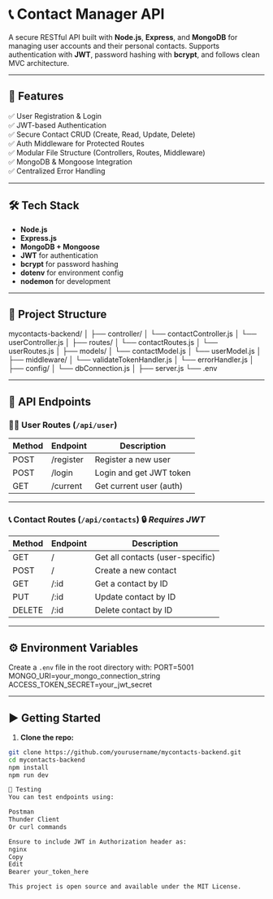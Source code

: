 # 📞 Contact Manager API

A secure RESTful API built with **Node.js**, **Express**, and **MongoDB** for managing user accounts and their personal contacts. Supports authentication with **JWT**, password hashing with **bcrypt**, and follows clean MVC architecture.

---

## 🌟 Features

✅ User Registration & Login  
✅ JWT-based Authentication  
✅ Secure Contact CRUD (Create, Read, Update, Delete)  
✅ Auth Middleware for Protected Routes  
✅ Modular File Structure (Controllers, Routes, Middleware)  
✅ MongoDB & Mongoose Integration  
✅ Centralized Error Handling

---

## 🛠 Tech Stack

- **Node.js**
- **Express.js**
- **MongoDB + Mongoose**
- **JWT** for authentication
- **bcrypt** for password hashing
- **dotenv** for environment config
- **nodemon** for development

---

## 📂 Project Structure

mycontacts-backend/
│
├── controller/
│ └── contactController.js
│ └── userController.js
│
├── routes/
│ └── contactRoutes.js
│ └── userRoutes.js
│
├── models/
│ └── contactModel.js
│ └── userModel.js
│
├── middleware/
│ └── validateTokenHandler.js
│ └── errorHandler.js
│
├── config/
│ └── dbConnection.js
│
├── server.js
└── .env

---

## 🔐 API Endpoints

### 🧑‍💻 User Routes (`/api/user`)
| Method | Endpoint         | Description             |
|--------|------------------|-------------------------|
| POST   | /register        | Register a new user     |
| POST   | /login           | Login and get JWT token |
| GET    | /current         | Get current user (auth) |

---

### 📞 Contact Routes (`/api/contacts`) 🔒 *Requires JWT*
| Method | Endpoint         | Description                    |
|--------|------------------|--------------------------------|
| GET    | /                | Get all contacts (user-specific) |
| POST   | /                | Create a new contact           |
| GET    | /:id             | Get a contact by ID            |
| PUT    | /:id             | Update contact by ID           |
| DELETE | /:id             | Delete contact by ID           |

---

## ⚙️ Environment Variables

Create a `.env` file in the root directory with:
PORT=5001
MONGO_URI=your_mongo_connection_string
ACCESS_TOKEN_SECRET=your_jwt_secret


---

## ▶️ Getting Started

1. **Clone the repo:**
```bash
git clone https://github.com/yourusername/mycontacts-backend.git
cd mycontacts-backend
npm install
npm run dev

🧪 Testing
You can test endpoints using:

Postman
Thunder Client
Or curl commands

Ensure to include JWT in Authorization header as:
nginx
Copy
Edit
Bearer your_token_here

This project is open source and available under the MIT License.